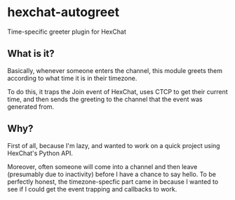 # hexchat-autogreet
Time-specific greeter plugin for HexChat

## What is it?
Basically, whenever someone enters the channel, this module greets them according to what time it is in their timezone.

To do this, it traps the Join event of HexChat, uses CTCP to get their current time, and then sends the greeting to the channel that the event was generated from.

## Why?
First of all, because I'm lazy, and wanted to work on a quick project using HexChat's Python API.

Moreover, often someone will come into a channel and then leave (presumably due to inactivity) before I have a chance to say hello. To be perfectly honest, the timezone-specfic part came in because I wanted to see if I could get the event trapping and callbacks to work.
